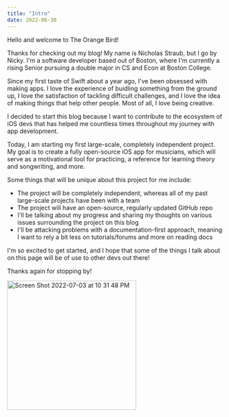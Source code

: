 ```yaml
---
title: "Intro"
date: 2022-06-30
---
```


Hello and welcome to The Orange Bird!

Thanks for checking out my blog! My name is Nicholas Straub, but I go by Nicky. I'm a software developer based out of Boston, where I'm currently a rising Senior pursuing a double major in CS and Econ at Boston College. 

Since my first taste of Swift about a year ago, I've been obsessed with making apps. I love the experience of buidling something from the ground up, I love the satisfaction of tackling difficult challenges, and I love the idea of making things that help other people. Most of all, I love being creative. 

I decided to start this blog because I want to contribute to the ecosystem of iOS devs that has helped me countless times throughout my journey with app development. 

Today, I am starting my first large-scale, completely independent project. My goal is to create a fully open-source iOS app for musicians, which will serve as a motivational tool for practicing, a reference for learning theory and songwriting, and more. 

Some things that will be unique about this project for me include: 
- The project will be completely independent, whereas all of my past large-scale projects have been with a team
- The project will have an open-source, regularly updated GitHub repo
- I'll be talking about my progress and sharing my thoughts on various issues surrounding the project on this blog
- I'll be attacking problems with a documentation-first approach, meaning I want to rely a bit less on tutorials/forums and more on reading docs

I'm so excited to get started, and I hope that some of the things I talk about on this page will be of use to other devs out there! 

Thanks again for stopping by! 

<img width="300" alt="Screen Shot 2022-07-03 at 10 31 48 PM" src="https://user-images.githubusercontent.com/92061170/177071388-a264d326-aa16-48fc-a844-6aebc3eaaecd.png">
